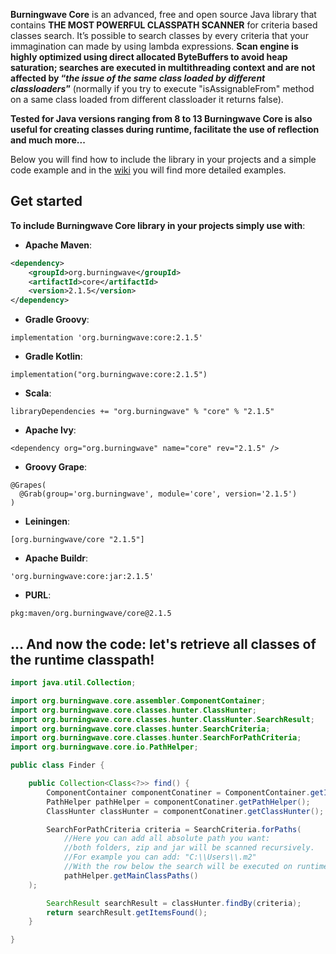 **Burningwave Core** is an advanced, free and open source Java library that contains **THE MOST POWERFUL CLASSPATH SCANNER** for criteria based classes search.
It’s possible to search classes by every criteria that your immagination can made by using lambda expressions. **Scan engine is highly optimized using direct allocated ByteBuffers to avoid heap saturation; searches are executed in multithreading context and are not affected by “_the issue of the same class loaded by different classloaders_”** (normally if you try to execute "isAssignableFrom" method on a same class loaded from different classloader it returns false).

**Tested for Java versions ranging from 8 to 13 Burningwave Core is also useful for creating classes during runtime, facilitate the use of reflection and much more...**

Below you will find how to include the library in your projects and a simple code example and in the [wiki](https://github.com/burningwave/core/wiki) you will find more detailed examples.

## Get started

**To include Burningwave Core library in your projects simply use with**:

* **Apache Maven**:
```xml
<dependency>
    <groupId>org.burningwave</groupId>
    <artifactId>core</artifactId>
    <version>2.1.5</version>
</dependency>
```

* **Gradle Groovy**:
```
implementation 'org.burningwave:core:2.1.5'
```

* **Gradle Kotlin**:
```
implementation("org.burningwave:core:2.1.5")
```

* **Scala**:
```
libraryDependencies += "org.burningwave" % "core" % "2.1.5"
```

* **Apache Ivy**:
```
<dependency org="org.burningwave" name="core" rev="2.1.5" />
```

* **Groovy Grape**:
```
@Grapes(
  @Grab(group='org.burningwave', module='core', version='2.1.5')
)
```

* **Leiningen**:
```
[org.burningwave/core "2.1.5"]
```

* **Apache Buildr**:
```
'org.burningwave:core:jar:2.1.5'
```

* **PURL**:
```
pkg:maven/org.burningwave/core@2.1.5
```

## ... And now the code: let's retrieve all classes of the runtime classpath!
```java
import java.util.Collection;

import org.burningwave.core.assembler.ComponentContainer;
import org.burningwave.core.classes.hunter.ClassHunter;
import org.burningwave.core.classes.hunter.ClassHunter.SearchResult;
import org.burningwave.core.classes.hunter.SearchCriteria;
import org.burningwave.core.classes.hunter.SearchForPathCriteria;
import org.burningwave.core.io.PathHelper;

public class Finder {

    public Collection<Class<?>> find() {
        ComponentContainer componentConatiner = ComponentContainer.getInstance();
        PathHelper pathHelper = componentConatiner.getPathHelper();
        ClassHunter classHunter = componentConatiner.getClassHunter();

        SearchForPathCriteria criteria = SearchCriteria.forPaths(
            //Here you can add all absolute path you want:
            //both folders, zip and jar will be scanned recursively.
            //For example you can add: "C:\\Users\\.m2"
            //With the row below the search will be executed on runtime Classpaths
            pathHelper.getMainClassPaths()
	);

        SearchResult searchResult = classHunter.findBy(criteria);
        return searchResult.getItemsFound();
    }

}
```
